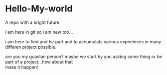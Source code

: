 # Hello-My-world
A repo with a bright future

i am here in git so i am new too...

i am here to find and be part and to accumulats various expireinces in many differen project possible.

are you my guadian person?
maybe we start by you asking some thing or be part of a project...how about that    
make it happen!
